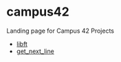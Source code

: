 # campus42
Landing page for Campus 42 Projects

- [libft](https://github.com/WyattGwyon/campus42-libft.git)
- [get_next_line](https://github.com/WyattGwyon/campus42-get_next_line)
